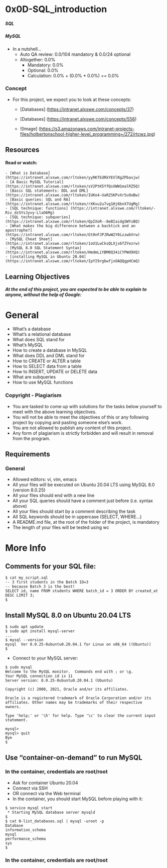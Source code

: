# 0x0D-SQL_introduction
#####  SQL           
##### MySQL


- In  a nutshell...
    - Auto QA review: 0.0/104 mandatory & 0.0/24 optional
    - Altogether:  0.0%
        - Mandatory: 0.0%
        - Optional: 0.0%
        - Calculation:  0.0% + (0.0% * 0.0%)  == 0.0%

### Concept
- For this project, we expect you to look at these concepts:
    - [Databases] (https://intranet.alxswe.com/concepts/37)
    - [Databases] (https://intranet.alxswe.com/concepts/556)

    - ![Image] (https://s3.amazonaws.com/intranet-projects-files/holbertonschool-higher-level_programming+/272/rtcwz.jpg)

## Resources
#### Read or watch:
    - [What is Database] (https://intranet.alxswe.com/rltoken/yyRKTEdRkYEVlRgZPbasjw)
    - [A Basic MySQL Tutorial] (https://intranet.alxswe.com/rltoken/sV2PtK5YfQsXWW1malRZ5Q)
    - [Basic SQL statements: DDL and DML] (https://intranet.alxswe.com/rltoken/IUKo4-UaRZSKPvXr5u9oBw)
    - [Basic queries: SQL and RA] (https://intranet.alxswe.com/rltoken/rXKvu2u7vg1Hj6bnX7UgMg)
    - [SQL technique: functions] (https://intranet.alxswe.com/rltoken/-Riv_dzSYsJyvy-LlaO6Mg)
    - [SQL technique: subqueries] (https://intranet.alxswe.com/rltoken/QpIXoR--8eBIaidgSWYsBQ)
    - [What makes the big difference between a backtick and an apostrophe?] (https://intranet.alxswe.com/rltoken/Gt0nFJPJRwW2Y0izzwbVrw)
    - [MySQL Cheat Sheet] (https://intranet.alxswe.com/rltoken/1oU1LwCksQLXjs6fZYezrw)
    - [MySQL 8.0 SQL Statement Syntax] (https://intranet.alxswe.com/rltoken/HmdmLiYBM0Q34iCYPWd9XQ)
    - [installing MySQL in Ubuntu 20.04] (https://intranet.alxswe.com/rltoken/IpYI9rgbwfjxOAQQgpHCmQ)


## Learning Objectives
##### At the end of this project, you are expected to be able to explain to anyone, without the help of Google:

# General
- What’s a database
- What’s a relational database
- What does SQL stand for
- What’s MySQL
- How to create a database in MySQL
- What does DDL and DML stand for
- How to CREATE or ALTER a table
- How to SELECT data from a table
- How to INSERT, UPDATE or DELETE data
- What are subqueries
- How to use MySQL functions

### Copyright - Plagiarism
- You are tasked to come up with solutions for the tasks below yourself to meet with the above learning objectives.
- You will not be able to meet the objectives of this or any following project by copying and pasting someone else’s work.
- You are not allowed to publish any content of this project.
- Any form of plagiarism is strictly forbidden and will result in removal from the program.

## Requirements

### General
- Allowed editors: vi, vim, emacs
- All your files will be executed on Ubuntu 20.04 LTS using MySQL 8.0 (version 8.0.25)
- All your files should end with a new line
- All your SQL queries should have a comment just before (i.e. syntax above)
- All your files should start by a comment describing the task
- All SQL keywords should be in uppercase (SELECT, WHERE…)
- A README.md file, at the root of the folder of the project, is mandatory
- The length of your files will be tested using wc

# More Info
## Comments for your SQL file:

```
$ cat my_script.sql
-- 3 first students in the Batch ID=3
-- because Batch 3 is the best!
SELECT id, name FROM students WHERE batch_id = 3 ORDER BY created_at DESC LIMIT 3;
$

```

## Install MySQL 8.0 on Ubuntu 20.04 LTS
```
$ sudo apt update
$ sudo apt install mysql-server
...
$ mysql --version
mysql  Ver 8.0.25-0ubuntu0.20.04.1 for Linux on x86_64 ((Ubuntu))
$
```

- Connect to your MySQL server:

```
$ sudo mysql
Welcome to the MySQL monitor.  Commands end with ; or \g.
Your MySQL connection id is 11
Server version: 8.0.25-0ubuntu0.20.04.1 (Ubuntu)

Copyright (c) 2000, 2021, Oracle and/or its affiliates.

Oracle is a registered trademark of Oracle Corporation and/or its
affiliates. Other names may be trademarks of their respective
owners.

Type 'help;' or '\h' for help. Type '\c' to clear the current input statement.

mysql>
mysql> quit
Bye
$

```


## Use “container-on-demand” to run MySQL
### In the container, credentials are root/root

- Ask for container Ubuntu 20.04
- Connect via SSH
- OR connect via the Web terminal
- In the container, you should start MySQL before playing with it:

```
$ service mysql start                                                   
 * Starting MySQL database server mysqld 
$
$ cat 0-list_databases.sql | mysql -uroot -p                               
Database                                                                                   
information_schema                                                                         
mysql                                                                                      
performance_schema                                                                         
sys                      
$
```

### In the container, credentials are root/root